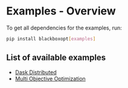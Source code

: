 # Examples - Overview

To get all dependencies for the examples, run:

```bash
pip install blackboxopt[examples]
```

## List of available examples

- [Dask Distributed](dask-distributed.md)
- [Multi Objective Optimization](multi-objective-multi-param.md)
